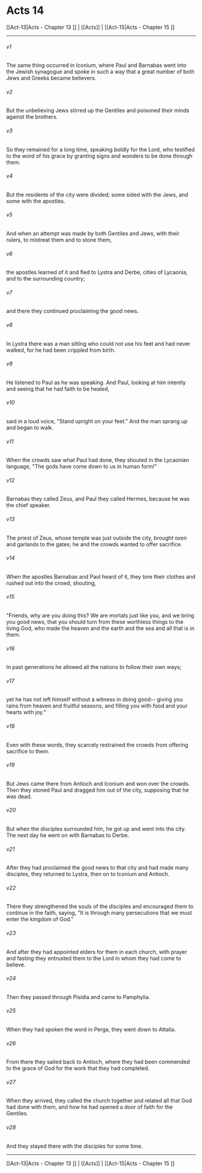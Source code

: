 # Acts 14

[[Act-13|Acts - Chapter 13 ]] | [[Acts]] | [[Act-15|Acts - Chapter 15 ]]
***

###### v1
The same thing occurred in Iconium, where Paul and Barnabas went into the Jewish synagogue and spoke in such a way that a great number of both Jews and Greeks became believers.
###### v2
But the unbelieving Jews stirred up the Gentiles and poisoned their minds against the brothers.
###### v3
So they remained for a long time, speaking boldly for the Lord, who testified to the word of his grace by granting signs and wonders to be done through them.
###### v4
But the residents of the city were divided; some sided with the Jews, and some with the apostles.
###### v5
And when an attempt was made by both Gentiles and Jews, with their rulers, to mistreat them and to stone them,
###### v6
the apostles learned of it and fled to Lystra and Derbe, cities of Lycaonia, and to the surrounding country;
###### v7
and there they continued proclaiming the good news.
###### v8
In Lystra there was a man sitting who could not use his feet and had never walked, for he had been crippled from birth.
###### v9
He listened to Paul as he was speaking. And Paul, looking at him intently and seeing that he had faith to be healed,
###### v10
said in a loud voice, "Stand upright on your feet." And the man sprang up and began to walk.
###### v11
When the crowds saw what Paul had done, they shouted in the Lycaonian language, "The gods have come down to us in human form!"
###### v12
Barnabas they called Zeus, and Paul they called Hermes, because he was the chief speaker.
###### v13
The priest of Zeus, whose temple was just outside the city, brought oxen and garlands to the gates; he and the crowds wanted to offer sacrifice.
###### v14
When the apostles Barnabas and Paul heard of it, they tore their clothes and rushed out into the crowd, shouting,
###### v15
"Friends, why are you doing this? We are mortals just like you, and we bring you good news, that you should turn from these worthless things to the living God, who made the heaven and the earth and the sea and all that is in them.
###### v16
In past generations he allowed all the nations to follow their own ways;
###### v17
yet he has not left himself without a witness in doing good-- giving you rains from heaven and fruitful seasons, and filling you with food and your hearts with joy."
###### v18
Even with these words, they scarcely restrained the crowds from offering sacrifice to them.
###### v19
But Jews came there from Antioch and Iconium and won over the crowds. Then they stoned Paul and dragged him out of the city, supposing that he was dead.
###### v20
But when the disciples surrounded him, he got up and went into the city. The next day he went on with Barnabas to Derbe.
###### v21
After they had proclaimed the good news to that city and had made many disciples, they returned to Lystra, then on to Iconium and Antioch.
###### v22
There they strengthened the souls of the disciples and encouraged them to continue in the faith, saying, "It is through many persecutions that we must enter the kingdom of God."
###### v23
And after they had appointed elders for them in each church, with prayer and fasting they entrusted them to the Lord in whom they had come to believe.
###### v24
Then they passed through Pisidia and came to Pamphylia.
###### v25
When they had spoken the word in Perga, they went down to Attalia.
###### v26
From there they sailed back to Antioch, where they had been commended to the grace of God for the work that they had completed.
###### v27
When they arrived, they called the church together and related all that God had done with them, and how he had opened a door of faith for the Gentiles.
###### v28
And they stayed there with the disciples for some time.

***

[[Act-13|Acts - Chapter 13 ]] | [[Acts]] | [[Act-15|Acts - Chapter 15 ]]
